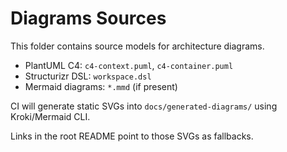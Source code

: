 # Diagrams Sources

This folder contains source models for architecture diagrams.

- PlantUML C4: `c4-context.puml`, `c4-container.puml`
- Structurizr DSL: `workspace.dsl`
- Mermaid diagrams: `*.mmd` (if present)

CI will generate static SVGs into `docs/generated-diagrams/` using Kroki/Mermaid CLI.

Links in the root README point to those SVGs as fallbacks.
